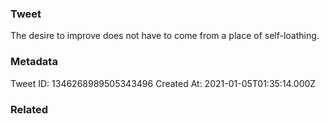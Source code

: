 ### Tweet
The desire to improve does not have to come from a place of self-loathing.

### Metadata
Tweet ID: 1346268989505343496
Created At: 2021-01-05T01:35:14.000Z

### Related

